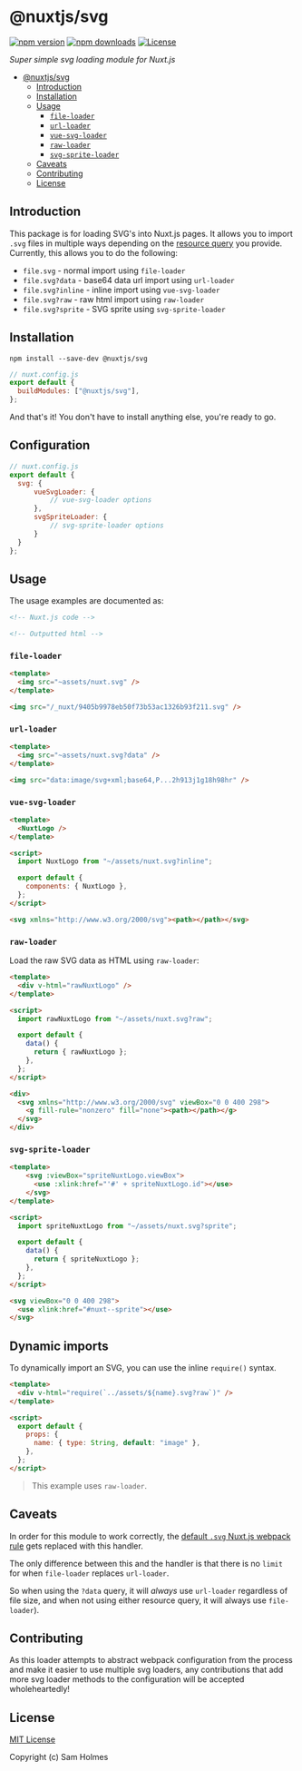 # @nuxtjs/svg

[![npm version][npm-version-src]][npm-version-href]
[![npm downloads][npm-downloads-src]][npm-downloads-href]
[![License][license-src]][license-href]

_Super simple svg loading module for Nuxt.js_

- [@nuxtjs/svg](#nuxtjssvg)
  - [Introduction](#introduction)
  - [Installation](#installation)
  - [Usage](#usage)
    - [`file-loader`](#file-loader)
    - [`url-loader`](#url-loader)
    - [`vue-svg-loader`](#vue-svg-loader)
    - [`raw-loader`](#raw-loader)
    - [`svg-sprite-loader`](#svg-sprite-loader)
  - [Caveats](#caveats)
  - [Contributing](#contributing)
  - [License](#license)

## Introduction

This package is for loading SVG's into Nuxt.js pages. It allows you to import `.svg` files in multiple ways depending on the [resource query](https://webpack.js.org/configuration/module/#rule-resourcequery) you provide. Currently, this allows you to do the following:

- `file.svg` - normal import using `file-loader`
- `file.svg?data` - base64 data url import using `url-loader`
- `file.svg?inline` - inline import using `vue-svg-loader`
- `file.svg?raw` - raw html import using `raw-loader`
- `file.svg?sprite` - SVG sprite using `svg-sprite-loader`

## Installation

```shell
npm install --save-dev @nuxtjs/svg
```

```javascript
// nuxt.config.js
export default {
  buildModules: ["@nuxtjs/svg"],
};
```

And that's it! You don't have to install anything else, you're ready to go.

## Configuration

```javascript
// nuxt.config.js
export default {
  svg: {
      vueSvgLoader: {
          // vue-svg-loader options
      },
      svgSpriteLoader: {
          // svg-sprite-loader options
      }
  }
};
```


## Usage

The usage examples are documented as:

```html
<!-- Nuxt.js code -->
```

```html
<!-- Outputted html -->
```

### `file-loader`

```html
<template>
  <img src="~assets/nuxt.svg" />
</template>
```

```html
<img src="/_nuxt/9405b9978eb50f73b53ac1326b93f211.svg" />
```

### `url-loader`

```html
<template>
  <img src="~assets/nuxt.svg?data" />
</template>
```

```html
<img src="data:image/svg+xml;base64,P...2h913j1g18h98hr" />
```

### `vue-svg-loader`

```html
<template>
  <NuxtLogo />
</template>

<script>
  import NuxtLogo from "~/assets/nuxt.svg?inline";

  export default {
    components: { NuxtLogo },
  };
</script>
```

```html
<svg xmlns="http://www.w3.org/2000/svg"><path></path></svg>
```

### `raw-loader`

Load the raw SVG data as HTML using `raw-loader`:

```html
<template>
  <div v-html="rawNuxtLogo" />
</template>

<script>
  import rawNuxtLogo from "~/assets/nuxt.svg?raw";

  export default {
    data() {
      return { rawNuxtLogo };
    },
  };
</script>
```

```html
<div>
  <svg xmlns="http://www.w3.org/2000/svg" viewBox="0 0 400 298">
    <g fill-rule="nonzero" fill="none"><path></path></g>
  </svg>
</div>
```

### `svg-sprite-loader`

```html
<template>
    <svg :viewBox="spriteNuxtLogo.viewBox">
      <use :xlink:href="'#' + spriteNuxtLogo.id"></use>
    </svg>
</template>

<script>
  import spriteNuxtLogo from "~/assets/nuxt.svg?sprite";

  export default {
    data() {
      return { spriteNuxtLogo };
    },
  };
</script>
```

```html
<svg viewBox="0 0 400 298">
  <use xlink:href="#nuxt--sprite"></use>
</svg>
```

## Dynamic imports

To dynamically import an SVG, you can use the inline `require()` syntax.

```html
<template>
  <div v-html="require(`../assets/${name}.svg?raw`)" />
</template>

<script>
  export default {
    props: {
      name: { type: String, default: "image" },
    },
  };
</script>
```

> This example uses `raw-loader`.

## Caveats

In order for this module to work correctly, the [default `.svg` Nuxt.js webpack rule](https://nuxtjs.org/guide/assets/#webpack) gets replaced with this handler.

The only difference between this and the handler is that there is no `limit` for when `file-loader` replaces `url-loader`.

So when using the `?data` query, it will _always_ use `url-loader` regardless of file size, and when not using either resource query, it will always use `file-loader`).

## Contributing

As this loader attempts to abstract webpack configuration from the process and make it easier to use multiple svg loaders, any contributions that add more svg loader methods to the configuration will be accepted wholeheartedly!

## License

[MIT License](./LICENSE)

Copyright (c) Sam Holmes

<!-- Badges -->

[npm-version-src]: https://img.shields.io/npm/v/@nuxtjs/svg/latest.svg?style=flat-square
[npm-version-href]: https://npmjs.com/package/@nuxtjs/svg
[npm-downloads-src]: https://img.shields.io/npm/dt/@nuxtjs/svg.svg?style=flat-square
[npm-downloads-href]: https://npmjs.com/package/@nuxtjs/svg
[license-src]: https://img.shields.io/npm/l/@nuxtjs/svg.svg?style=flat-square
[license-href]: https://npmjs.com/package/@nuxtjs/svg
